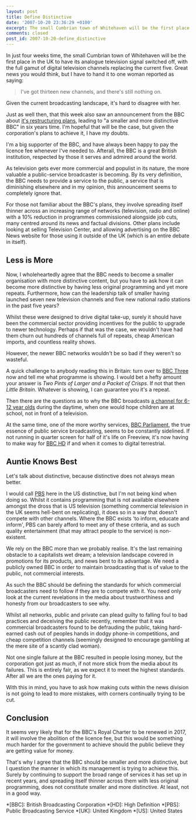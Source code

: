 ```yaml
---
layout: post
title: Define Distinctive
date: '2007-10-20 23:36:29 +0100'
excerpt: The small Cumbrian town of Whitehaven will be the first place in the UK to have it's analogue television signal switched off, with a full gamut of digital television channels replacing the current five.
comments: closed
post_id: 2007-10-20-define_distinctive
---
```

In just four weeks time, the small Cumbrian town of Whitehaven will be the first place in the UK to have its analogue television signal switched off, with the full gamut of digital television channels replacing the current five. Great news you would think, but I have to hand it to one woman reported as saying:

> I've got thirteen new channels, and there's still nothing on.

Given the current broadcasting landscape, it's hard to disagree with her.

Just as well then, that this week also saw an announcement from the BBC about [it's restructuring plans][1], leading to "a smaller and more distinctive BBC" in six years time. I'm hopeful that will be the case, but given the corporation's plans to achieve it, I have my doubts.

I'm a big supporter of the BBC, and have always been happy to pay the licence fee whenever I've needed to. Afterall, the BBC is a great British institution, respected by those it serves and admired around the world.

As television gets ever more commercial and populist in its nature, the more valuable a public-service broadcaster is becoming. By its very definition, the BBC needs to provide a service to the public, a service that is diminishing elsewhere and in my opinion, this announcement seems to completely ignore that.

For those not familiar about the BBC's plans, they involve spreading itself thinner across an increasing range of networks (television, radio and online) with a 10% reduction in programmes commissioned alongside job cuts, many centred around its news and factual divisions. Other plans include looking at selling Television Center, and allowing advertising on the BBC News website for those using it outside of the UK (which is an entire debate in itself).

## Less is More
Now, I wholeheartedly agree that the BBC needs to become a smaller organisation with more distinctive content, but you have to ask how it can become more distinctive by having less original programming and yet more repeats. Furthermore, how can the leadership talk of smaller having launched seven new television channels and five new national radio stations in the past five years?

Whilst these were designed to drive digital take-up, surely it should have been the commercial sector providing incentives for the public to upgrade to newer technology. Perhaps if that was the case, we wouldn't have had them churn out hundreds of channels full of repeats, cheap American imports, and countless reality shows.

However, the newer BBC networks wouldn't be so bad if they weren't so wasteful.

A quick challenge to anybody reading this in Britain: turn over to [BBC Three][2] now and tell me what programme is showing. I would bet a hefty amount your answer is <cite>Two Pints of Larger and a Packet of Crisps</cite>. If not that then <cite>Little Britain</cite>. Whatever is showing, I can guarantee you it's a repeat.

Then there are the questions as to why the BBC broadcasts [a channel for 6-12 year olds][3] during the daytime, when one would hope children are at school, not in front of a television.

At the same time, one of the more worthy services, [BBC Parliament][4], the true essence of public service broadcasting, seems to be constantly sidelined. If not running in quarter screen for half of it's life on Freeview, it's now having to make way for [BBC HD][5] if and when it comes to digital terrestrial.

## Auntie Knows Best
Let's talk about distinctive, because distinctive does not always mean better.

I would call [PBS][6] here in the US distinctive, but I'm not being kind when doing so. Whilst it contains programming that is not available elsewhere amongst the dross that is US television (something commercial television in the UK seems hell-bent on replicating), it does so in a way that doesn't compete with other channels. Where the BBC exists 'to inform, educate and inform', PBS can barely afford to meet any of these criteria, and as such quality entertainment (that may attract people to the service) is non-existent.

We rely on the BBC more than we probably realise. It's the last remaining obstacle to a capitalists wet dream; a television landscape covered in promotions for its products, and news bent to its advantage. We need a publicly owned BBC in order to maintain broadcasting that is of value to the public, not commercial interests.

As such the BBC should be defining the standards for which commercial broadcasters need to follow if they are to compete with it. You need only look at the current revelations in the media about trustworthiness and honesty from our broadcasters to see why.

Whilst all networks, public and private can plead guilty to falling foul to bad practices and deceiving the public recently, remember that it was commercial broadcasters found to be defrauding the public, taking hard-earned cash out of peoples hands in dodgy phone-in competitions, and cheap competition channels (seemingly designed to encourage gambling at the mere site of a scantly clad woman).

Not one single failure at the BBC resulted in people losing money, but the corporation got just as much, if not more stick from the media about its failures. This is entirely fair, as we expect it to meet the highest standards. After all we are the ones paying for it.

With this in mind, you have to ask how making cuts within the news division is not going to lead to more mistakes, with corners continually trying to be cut.

## Conclusion
It seems very likely that for the BBC's Royal Charter to be renewed in 2017, it will involve the abolition of the licence fee, but this would be something much harder for the government to achieve should the public believe they are getting value for money.

That's why I agree that the BBC should be smaller and more distinctive, but I question the manner in which its management is trying to achieve this. Surely by continuing to support the broad range of services it has set up in recent years, and spreading itself thinner across them with less original programming, does not constitute smaller and more distinctive. At least, not in a good way.

[1]: http://news.bbc.co.uk/1/hi/entertainment/7051414.stm
[2]: http://www.bbc.co.uk/bbcthree/
[3]: http://en.wikipedia.org/wiki/CBBC_Channel
[4]: http://www.bbc.co.uk/bbcparliament
[5]: http://www.bbc.co.uk/hd/
[6]: http://www.pbs.org/

*[BBC]: British Broadcasting Corporation
*[HD]: High Definition
*[PBS]: Public Broadcasting Service
*[UK]: United Kingdom
*[US]: United States